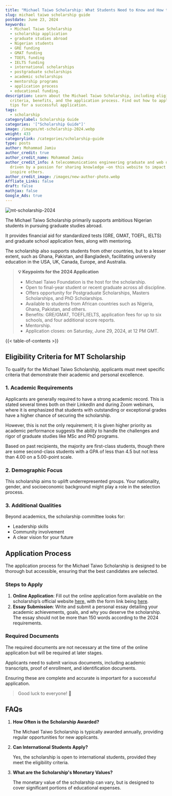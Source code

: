 ```yaml
---
title: "Michael Taiwo Scholarship: What Students Need to Know and How to Apply (2024)"
slug: michael taiwo scholarship guide
postdate: June 23, 2024
keywords:
  - Michael Taiwo Scholarship
  - scholarship application
  - graduate studies abroad
  - Nigerian students
  - GRE funding
  - GMAT funding
  - TOEFL funding
  - IELTS funding
  - international scholarships
  - postgraduate scholarships
  - academic scholarships
  - mentorship programs
  - application process
  - educational funding.
description: Learn about the Michael Taiwo Scholarship, including eligibility
  criteria, benefits, and the application process. Find out how to apply and get
  tips for a successful application.
tags:
  - scholarship
categorylabel: Scholarship Guide
categories: '["Scholarship Guide"]'
image: /images/mt-scholarship-2024.webp
weight: 433
categorylink: /categories/scholarship-guide
type: posts
author: Mohammad Jamiu
author_credit: true
author_credit_name: Mohammad Jamiu
author_credit_info: A telecommunications engineering graduate and web developer,
  driven by a passion for sharing knowledge —on this website to impact and
  inspire others.
author_credit_image: /images/new-author-photo.webp
Affliate_Links: false
draft: false
mathjax: false
Google_Ads: true
---
```

![mt-scholarship-2024](/images/mt-scholarship-2024.webp "mt-scholarship-2024")

The Michael Taiwo Scholarship primarily supports ambitious Nigerian students in pursuing graduate studies abroad. 

It provides financial aid for standardized tests (GRE, GMAT, TOEFL, IELTS) and graduate school application fees, along with mentoring. 

The scholarship also supports students from other countries, but to a lesser extent, such as Ghana, Pakistan, and Bangladesh, facilitating university education in the USA, UK, Canada, Europe, and Australia.



> **:bulb: Keypoints for the 2024 Application**
>
> * Michael Taiwo Foundation is the host for the scholarship.
> * Open to final-year student or recent graduate across all discipline.
> * Offers opportunity for Postgraduate Scholarships, Masters Scholarships, and PhD Scholarships.
> * Available to students from African countries such as Nigeria, Ghana, Pakistan, and others.
> * Benefits: GRE/GMAT, TOEFL/IELTS, application fees for up to six schools, and four additional score reports.
> * Mentorship.
> * Application closes: on Saturday, June 29, 2024, at 12 PM GMT.

{{< table-of-contents >}}

## **Eligibility Criteria for MT Scholarship**

To qualify for the Michael Taiwo Scholarship, applicants must meet specific criteria that demonstrate their academic and personal excellence.

### **1. Academic Requirements** 

Applicants are generally required to have a strong academic record. This is stated several times both on their LinkedIn and during Zoom webinars, where it is emphasized that students with outstanding or exceptional grades have a higher chance of securing the scholarship. 

However, this is not the only requirement; it is given higher priority as academic performance suggests the ability to handle the challenges and rigor of graduate studies like MSc and PhD programs. 

Based on past recipients, the majority are first-class students, though there are some second-class students with a GPA of less than 4.5 but not less than 4.00 on a 5.00-point scale.

### **2. Demographic Focus**

This scholarship aims to uplift underrepresented groups. Your nationality, gender, and socioeconomic background might play a role in the selection process.

### **3. Additional Qualities**

Beyond academics, the scholarship committee looks for:

* Leadership skills
* Community involvement
* A clear vision for your future

## **Application Process**

The application process for the Michael Taiwo Scholarship is designed to be thorough but accessible, ensuring that the best candidates are selected.

### **Steps to Apply**

1. **Online Application**: Fill out the online application form available on the scholarship’s official website [here,](https://www.mtscholarships.org) with the form link being [here](https://form.jotform.com/mtscholarships20/application-form-2024).
2. **Essay Submission**: Write and submit a personal essay detailing your academic achievements, goals, and why you deserve the scholarship. \
   The essay should not be more than 150 words according to the 2024 requirements.

### **Required Documents**

The required documents are not necessary at the time of the online application but will be required at later stages. 

Applicants need to submit various documents, including academic transcripts, proof of enrollment, and identification documents. 

Ensuring these are complete and accurate is important for a successful application.

> Good luck to everyone! :rocket:

## **FAQs**

1. **How Often is the Scholarship Awarded?**

   The Michael Taiwo Scholarship is typically awarded annually, providing regular opportunities for new applicants.
2. **Can International Students Apply?**

   Yes, the scholarship is open to international students, provided they meet the eligibility criteria.
3. **What are the Scholarship's Monetary Values?**

   The monetary value of the scholarship can vary, but is designed to cover significant portions of educational expenses.